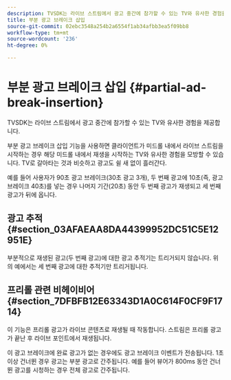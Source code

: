 ```yaml
---
description: TVSDK는 라이브 스트림에서 광고 중간에 참가할 수 있는 TV와 유사한 경험을 제공합니다.
title: 부분 광고 브레이크 삽입
source-git-commit: 02ebc3548a254b2a6554f1ab34afbb3ea5f09bb8
workflow-type: tm+mt
source-wordcount: '236'
ht-degree: 0%

---
```


# 부분 광고 브레이크 삽입 {#partial-ad-break-insertion}

TVSDK는 라이브 스트림에서 광고 중간에 참가할 수 있는 TV와 유사한 경험을 제공합니다.

부분 광고 브레이크 삽입 기능을 사용하면 클라이언트가 미드롤 내에서 라이브 스트림을 시작하는 경우 해당 미드롤 내에서 재생을 시작하는 TV와 유사한 경험을 모방할 수 있습니다. TV로 갈아타는 것과 비슷하고 광고도 쉴 새 없이 흘러간다.

예를 들어 사용자가 90초 광고 브레이크(30초 광고 3개), 두 번째 광고에 10초(즉, 광고 브레이크 40초)를 넣는 경우 나머지 기간(20초) 동안 두 번째 광고가 재생되고 세 번째 광고가 뒤에 옵니다.

## 광고 추적 {#section_03AFAEAA8DA44399952DC51C5E12951E}

부분적으로 재생된 광고(두 번째 광고)에 대한 광고 추적기는 트리거되지 않습니다. 위의 예에서는 세 번째 광고에 대한 추적기만 트리거됩니다.

## 프리롤 관련 비헤이비어 {#section_7DFBFB12E63343D1A0C614F0CF9F1714}

이 기능은 프리롤 광고가 라이브 콘텐츠로 재생될 때 작동합니다. 스트림은 프리롤 광고가 끝난 후 라이브 포인트에서 재생됩니다.

이 광고 브레이크에 완료 광고가 없는 경우에도 광고 브레이크 이벤트가 전송됩니다. 1초 이상 건너뛴 경우 광고는 부분 광고로 간주됩니다. 예를 들어 뷰어가 800ms 동안 건너뛴 광고를 시청하는 경우 전체 광고로 간주됩니다.
